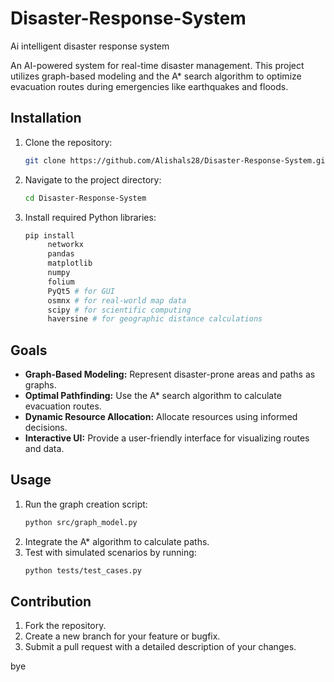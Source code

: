 # Disaster-Response-System
Ai intelligent disaster response system

An AI-powered system for real-time disaster management. 
This project utilizes graph-based modeling and the A* search algorithm to optimize evacuation routes during emergencies like earthquakes and floods.

## Installation

1. Clone the repository:
   ```bash
   git clone https://github.com/Alishals28/Disaster-Response-System.git
   ```
2. Navigate to the project directory:
   ```bash
   cd Disaster-Response-System
   ```
3. Install required Python libraries:
   ```bash
   pip install 
        networkx 
        pandas 
        matplotlib 
        numpy 
        folium
        PyQt5 # for GUI
        osmnx # for real-world map data
        scipy # for scientific computing
        haversine # for geographic distance calculations
   ```

## Goals

- **Graph-Based Modeling:** Represent disaster-prone areas and paths as graphs.
- **Optimal Pathfinding:** Use the A* search algorithm to calculate evacuation routes.
- **Dynamic Resource Allocation:** Allocate resources using informed decisions.
- **Interactive UI:** Provide a user-friendly interface for visualizing routes and data.

## Usage

1. Run the graph creation script:
   ```bash
   python src/graph_model.py
   ```
2. Integrate the A* algorithm to calculate paths.
3. Test with simulated scenarios by running:
   ```bash
   python tests/test_cases.py
   ```

## Contribution

1. Fork the repository.
2. Create a new branch for your feature or bugfix.
3. Submit a pull request with a detailed description of your changes.

bye